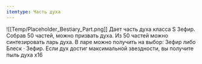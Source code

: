 ```yaml
---
itemtype: Часть духа
---
```

![[Temp/Placeholder_Bestiary_Part.png]]
Дает часть духа класса S Зефир. Собрав 50 частей, можно призвать духа. Из 50 частей можно синтезировать ларь духа. В ларе можно получить на выбор: Зефир либо Блеск · Зефир. Если дух достиг максимальной звездности, вы получите пыль духа х16

